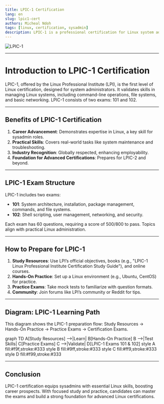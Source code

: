 ```yaml
---
title: LPIC-1 Certification
lang: en
slug: lpic1-cert
authors: Micheal Ndoh
tags: [linux, certification, sysadmin]
description: LPIC-1 is a professional certification for Linux system administrators, validating foundational skills in Linux system management.
---
```


![LPIC-1](https://www.lpi.org/wp-content/uploads/2023/05/LPIC-1-1.jpg)

---

# Introduction to LPIC-1 Certification

LPIC-1, offered by the Linux Professional Institute (LPI), is the first level of Linux certification, designed for system administrators. It validates skills in managing Linux systems, including command-line operations, file systems, and basic networking. LPIC-1 consists of two exams: 101 and 102.

---
## Benefits of LPIC-1 Certification

1. **Career Advancement**: Demonstrates expertise in Linux, a key skill for sysadmin roles.
2. **Practical Skills**: Covers real-world tasks like system maintenance and troubleshooting.
3. **Industry Recognition**: Globally respected, enhancing employability.
4. **Foundation for Advanced Certifications**: Prepares for LPIC-2 and beyond.

---
## LPIC-1 Exam Structure

LPIC-1 includes two exams:
- **101**: System architecture, installation, package management, commands, and file systems.
- **102**: Shell scripting, user management, networking, and security.

Each exam has 60 questions, requiring a score of 500/800 to pass. Topics align with practical Linux administration.

---
## How to Prepare for LPIC-1

1. **Study Resources**: Use LPI’s official objectives, books (e.g., "LPIC-1 Linux Professional Institute Certification Study Guide"), and online courses.
2. **Hands-On Practice**: Set up a Linux environment (e.g., Ubuntu, CentOS) for practice.
3. **Practice Exams**: Take mock tests to familiarize with question formats.
4. **Community**: Join forums like LPI’s community or Reddit for tips.

---
## Diagram: LPIC-1 Learning Path

This diagram shows the LPIC-1 preparation flow: Study Resources → Hands-On Practice → Practice Exams → Certification Exams.

<xaiArtifact artifact_id="a03f46aa-2e12-4e74-b36d-dd270bfd2046" artifact_version_id="1e8fafd1-e6ba-4423-972b-55a68cbd3b6c" title="lpic1-learning-path.mmd" contentType="text/mermaid">
graph TD
    A[Study Resources] -->|Learn| B[Hands-On Practice]
    B -->|Test Skills| C[Practice Exams]
    C -->|Validate| D[LPIC-1 Exams 101 & 102]
    style A fill:#f9f,stroke:#333
    style B fill:#9ff,stroke:#333
    style C fill:#ff9,stroke:#333
    style D fill:#f99,stroke:#333
</xaiArtifact>

---
## Conclusion

LPIC-1 certification equips sysadmins with essential Linux skills, boosting career prospects. With focused study and practice, candidates can master the exams and build a strong foundation for advanced Linux certifications.